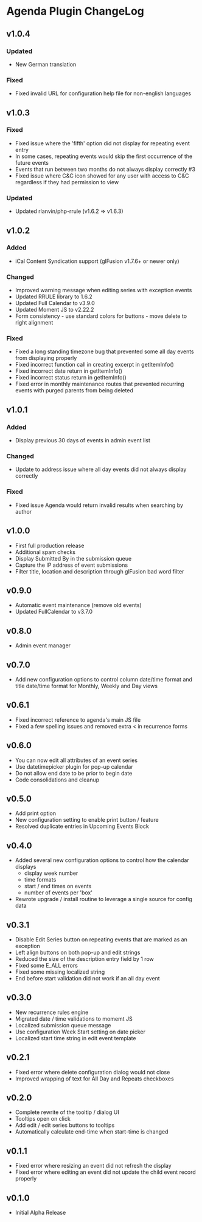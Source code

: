 # Agenda Plugin ChangeLog

## v1.0.4

### Updated
  - New German translation

### Fixed
  - Fixed invalid URL for configuration help file for non-english languages

## v1.0.3

### Fixed
  - Fixed issue where the 'fifth' option did not display for repeating event entry
  - In some cases, repeating events would skip the first occurrence of the future events
  - Events that run between two months do not always display correctly #3
  - Fixed issue where C&C icon showed for any user with access to C&C regardless if they had permission to view

### Updated
  - Updated rlanvin/php-rrule (v1.6.2 => v1.6.3)

## v1.0.2

### Added
 - iCal Content Syndication support (glFusion v1.7.6+ or newer only)

### Changed
 - Improved warning message when editing series with exception events
 - Updated RRULE library to 1.6.2
 - Updated Full Calendar to v3.9.0
 - Updated Moment JS to v2.22.2
 - Form consistency - use standard colors for buttons - move delete to right alignment

### Fixed
 - Fixed a long standing timezone bug that prevented some all day events from displaying properly
 - Fixed incorrect function call in creating excerpt in getItemInfo()
 - Fixed incorrect date return in getItemInfo()
 - Fixed incorrect status return in getItemInfo()
 - Fixed error in monthly maintenance routes that prevented recurring events with purged parents from being deleted

## v1.0.1

### Added
 - Display previous 30 days of events in admin event list

### Changed
 - Update to address issue where all day events did not always display correctly

### Fixed
 - Fixed issue Agenda would return invalid results when searching by author

## v1.0.0
 - First full production release
 - Additional spam checks
 - Display Submitted By in the submission queue
 - Capture the IP address of event submissions
 - Filter title, location and description through glFusion bad word filter

## v0.9.0
 - Automatic event maintenance (remove old events)
 - Updated FullCalendar to v3.7.0

## v0.8.0
 - Admin event manager

## v0.7.0
 - Add new configuration options to control column date/time format and title date/time format for Monthly, Weekly and Day views

## v0.6.1
 - Fixed incorrect reference to agenda's main JS file
 - Fixed a few spelling issues and removed extra < in recurrence forms

## v0.6.0
 - You can now edit all attributes of an event series
 - Use datetimepicker plugin for pop-up calendar
 - Do not allow end date to be prior to begin date
 - Code consolidations and cleanup

## v0.5.0
 - Add print option
 - New configuration setting to enable print button / feature
 - Resolved duplicate entries in Upcoming Events Block

## v0.4.0
 - Added several new configuration options to control how the calendar displays
   - display week number
   - time formats
   - start / end times on events
   - number of events per 'box'
 - Rewrote upgrade / install routine to leverage a single source for config data

## v0.3.1
 - Disable Edit Series button on repeating events that are marked as an exception
 - Left align buttons on both pop-up and edit strings
 - Reduced the size of the description entry field by 1 row
 - Fixed some E_ALL errors
 - Fixed some missing localized string
 - End before start validation did not work if an all day event

## v0.3.0
 - New recurrence rules engine
 - Migrated date / time validations to momemt JS
 - Localized submission queue message
 - Use configuration Week Start setting on date picker
 - Localized start time string in edit event template

## v0.2.1
 - Fixed error where delete configuration dialog would not close
 - Improved wrapping of text for All Day and Repeats checkboxes

## v0.2.0
 - Complete rewrite of the tooltip / dialog UI
 - Tooltips open on click
 - Add edit / edit series buttons to tooltips
 - Automatically calculate end-time when start-time is changed

## v0.1.1
 - Fixed error where resizing an event did not refresh the display
 - Fixed error where editing an event did not update the child event record properly

## v0.1.0
 - Initial Alpha Release
